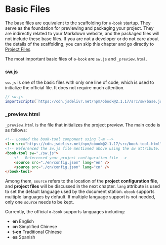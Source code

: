 # Basic Files

The base files are equivalent to the scaffolding for `o-book` startup. They serve as the foundation for previewing and packaging your project. They are indirectly related to your Markdown website, and the packaged files will not include these base files. If you are not a developer or do not care about the details of the scaffolding, you can skip this chapter and go directly to [Project Files](./project-docs.md).

The most important basic files of `o-book` are `sw.js` and `_preview.html`.

### sw.js

`sw.js` is one of the basic files with only one line of code, which is used to initialize the official file. It does not require much attention.

```javascript
// sw.js
importScripts(`https://cdn.jsdelivr.net/npm/obook@2.1.17/src/sw/base.js`);
```

### _preview.html

`_preview.html` is the file that initializes the project preview. The main code is as follows:

```html
<!-- Loaded the book-tool component using l-m -->
<l-m src="https://cdn.jsdelivr.net/npm/obook@2.1.17/src/book-tool.html"></l-m>
<!-- Referenced the sw.js file mentioned above using the sw attribute. If the sw.js file has been renamed, it should be correspondingly changed here -->
<book-tool sw="./sw.js">
    <!-- Referenced your project configuration file -->
    <source src="./en/config.json" lang="en" />
    <source src="./cn/config.json" lang="cn" />
</book-tool>
```

Among them, `source` refers to the location of the **project configuration file**, and **project files** will be discussed in the next chapter. `lang` attribute is used to set the default language used by the document station. `obook` supports multiple languages by default. If multiple language support is not needed, only one `source` needs to be kept.

Currently, the official `o-book` supports languages including:

- **en** English
- **cn** Simplified Chinese
- **t-cn** Traditional Chinese
- **es** Spanish

